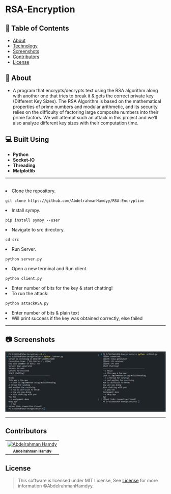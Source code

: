 # RSA-Encryption

## 📝 Table of Contents

- [About](#about)
- [Technology](#tech)
- [Screenshots](#Screenshots)
- [Contributors](#Contributors)
- [License](#license)

## 📙 About <a name = "about"></a>

- A program that encrypts/decrypts text using the RSA algorithm along with another one that tries to break it & gets the correct private key (Different Key Sizes). The RSA Algorithm is based on the mathematical properties of prime numbers and modular arithmetic, and its security relies on the difficulty of factoring large composite numbers into their prime factors. We will attempt such an attack in this project and we’ll also analyze different key sizes with their computation time.

## 💻 Built Using <a name = "tech"></a>

- **Python**
- **Socket-IO**
- **Threading**
- **Matplotlib**

<hr>
<br>

<li>Clone the repository.

<br>

```
git clone https://github.com/AbdelrahmanHamdyy/RSA-Encryption
```

<li>Install sympy.

<br>

```
pip install sympy --user
```

<li>Navigate to src directory.

<br>

```
cd src
```

<li>Run Server.

<br>

```
python server.py
```

<li>Open a new terminal and Run client.

<br>

```
python client.py
```

<li>Enter number of bits for the key & start chatting!

<br>

<li>To run the attack:

<br>

```
python attackRSA.py
```

<li>Enter number of bits & plain text

<li>Will print success if the key was obtained correctly, else failed

<br>

<hr>

## 📷 Screenshots <a name = "Screenshots"></a>

<div align="center">
   <img src="Screenshots/Chat.jpg"></a>
   <hr>
</div>

## Contributors <a name = "Contributors"></a>

<table>
  <tr>
    <td align="center">
    <a href="https://github.com/AbdelrahmanHamdyy" target="_blank">
    <img src="https://avatars.githubusercontent.com/u/67989900?v=4" width="150px;" alt="Abdelrahman Hamdy"/>
    <br />
    <sub><b>Abdelrahman Hamdy</b></sub></a>
    </td>
  </tr>
 </table>

## License <a name = "license"></a>

> This software is licensed under MIT License, See [License](https://github.com/AbdelrahmanHamdyy/RSA-Encryption/blob/main/LICENSE) for more information ©AbdelrahmanHamdyy.
